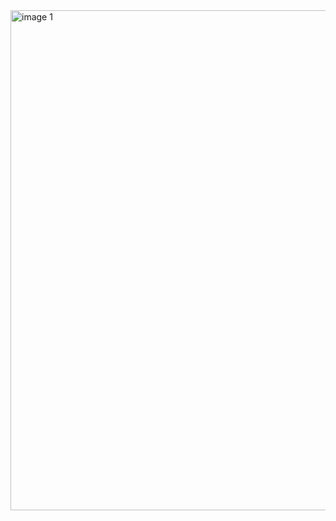 <img src="../../img2/frontend/about.png" alt="image 1" width="800" style="display: block; margin: 0;"/>